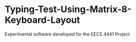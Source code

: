 # Typing-Test-Using-Matrix-8-Keyboard-Layout
Experimental software developed for the EECS 4441 Project
